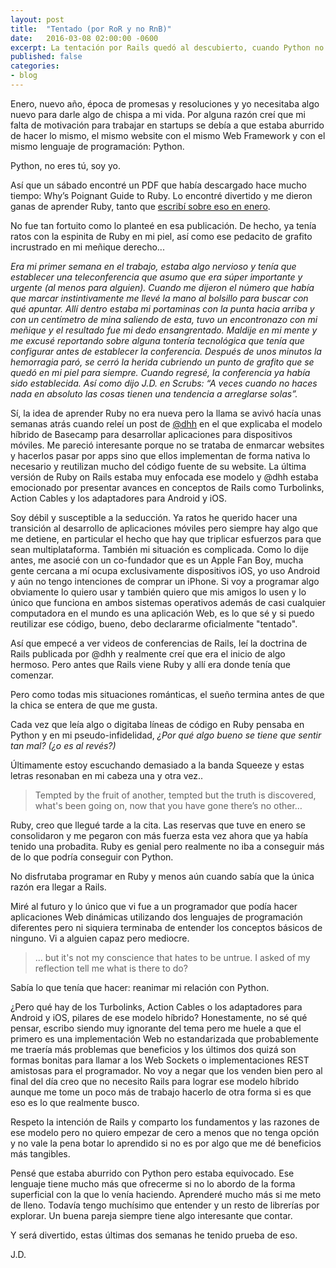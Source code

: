 ```yaml
---
layout: post
title:  "Tentado (por RoR y no RnB)"
date:   2016-03-08 02:00:00 -0600
excerpt: La tentación por Rails quedó al descubierto, cuando Python no está pierdo momentum (o algo).
published: false
categories:
- blog
---
```


Enero, nuevo año, época de promesas y resoluciones y yo necesitaba algo nuevo para darle algo de chispa a mi vida. Por alguna razón creí que mi falta de motivación para trabajar en startups se debía a que estaba aburrido de hacer lo mismo, el mismo website con el mismo Web Framework y con el mismo lenguaje de programación: Python. 

Python, no eres tú, soy yo.

Así que un sábado encontré un PDF que había descargado hace mucho tiempo: Why’s Poignant Guide to Ruby. Lo encontré divertido y me dieron ganas de aprender Ruby, tanto que [escribí sobre eso en enero][lnk-to-post].

No fue tan fortuito como lo planteé en esa publicación. De hecho, ya tenía ratos con la espinita de Ruby en mi piel, así como ese pedacito de grafito incrustrado en mi meñique derecho...

*Era mi primer semana en el trabajo, estaba algo nervioso y tenía que establecer una teleconferencia que asumo que era súper importante y urgente (al menos para alguien). Cuando me dijeron el número que había que marcar instintivamente me llevé la mano al bolsillo para buscar con qué apuntar. Allí dentro estaba mi portaminas con la punta hacia arriba y con un centímetro de mina saliendo de esta, tuvo un encontronazo con mi meñique y el resultado fue mi dedo ensangrentado. Maldije en mi mente y me excusé reportando sobre alguna tontería tecnológica que tenía que configurar antes de establecer la conferencia. Después de unos minutos la hemorragia paró, se cerró la herida cubriendo un punto de grafito que se quedó en mi piel para siempre. Cuando regresé, la conferencia ya había sido establecida. Así como dijo J.D. en Scrubs: “A veces cuando no haces nada en absoluto las cosas tienen una tendencia a arreglarse solas”.*

Sí, la idea de aprender Ruby no era nueva pero la llama se avivó hacía unas semanas atrás cuando releí un post de [@dhh][dhh] en el que explicaba el modelo híbrido de Basecamp para desarrollar aplicaciones para dispositivos móviles. Me pareció interesante porque no se trataba de enmarcar websites y hacerlos pasar por apps sino que ellos implementan de forma nativa lo necesario y reutilizan mucho del código fuente de su website. La última versión de Ruby on Rails estaba muy enfocada ese modelo y @dhh estaba emocionado por presentar avances en conceptos de Rails como Turbolinks, Action Cables y los adaptadores para Android y iOS.

Soy débil y susceptible a la seducción. Ya ratos he querido hacer una transición al desarrollo de aplicaciones móviles pero siempre hay algo que me detiene, en particular el hecho que hay que triplicar esfuerzos para que sean multiplataforma. También mi situación es complicada. Como lo dije antes, me asocié con un co-fundador que es un Apple Fan Boy, mucha gente cercana a mí ocupa exclusivamente dispositivos iOS, yo uso Android y aún no tengo intenciones de comprar un iPhone. Si voy a programar algo obviamente lo quiero usar y también quiero que mis amigos lo usen y lo único que funciona en ambos sistemas operativos además de casi cualquier computadora en el mundo es una aplicación Web, es lo que sé y si puedo reutilizar ese código, bueno, debo declararme oficialmente "tentado".

Así que empecé a ver videos de conferencias de Rails, leí la doctrina de Rails publicada por @dhh y realmente creí que era el inicio de algo hermoso. Pero antes que Rails viene Ruby y allí era donde tenía que comenzar.

Pero como todas mis situaciones románticas, el sueño termina antes de que la chica se entera de que me gusta.

Cada vez que leía algo o digitaba líneas de código en Ruby pensaba en Python y en mi pseudo-infidelidad, *¿Por qué algo bueno se tiene que sentir tan mal? (¿o es al revés?)*

Últimamente estoy escuchando demasiado a la banda Squeeze y estas letras resonaban en mi cabeza una y otra vez..

> Tempted by the fruit of another, tempted but the truth is discovered, what's been going on, now that you have gone there’s no other…

Ruby, creo que llegué tarde a la cita. Las reservas que tuve en enero se consolidaron y me pegaron con más fuerza esta vez ahora que ya había tenido una probadita. Ruby es genial pero realmente no iba a conseguir más de lo que podría conseguir con Python. 

No disfrutaba programar en Ruby y menos aún cuando sabía que la única razón era llegar a Rails.

Miré al futuro y lo único que vi fue a un programador que podía hacer aplicaciones Web dinámicas utilizando dos lenguajes de programación diferentes pero ni siquiera terminaba de entender los conceptos básicos de ninguno. Vi a alguien capaz pero mediocre. 

> ... but it's not my conscience that hates to be untrue. I asked of my reflection tell me what is there to do?

Sabía lo que tenía que hacer: reanimar mi relación con Python.

¿Pero qué hay de los Turbolinks, Action Cables o los adaptadores para Android y iOS, pilares de ese modelo híbrido? Honestamente, no sé qué pensar, escribo siendo muy ignorante del tema pero me huele a que el primero es una implementación Web no estandarizada que probablemente me traería más problemas que beneficios y los últimos dos quizá son formas bonitas para llamar a los Web Sockets o implementaciones REST amistosas para el programador. No voy a negar que los venden bien pero al final del día creo que no necesito Rails para lograr ese modelo híbrido aunque me tome un poco más de trabajo hacerlo de otra forma si es que eso es lo que realmente busco.

Respeto la intención de Rails y comparto los fundamentos y las razones de ese modelo pero no quiero empezar de cero a menos que no tenga opción y no vale la pena botar lo aprendido si no es por algo que me dé beneficios más tangibles.

Pensé que estaba aburrido con Python pero estaba equivocado. Ese lenguaje tiene mucho más que ofrecerme si no lo abordo de la forma superficial con la que lo venía haciendo. Aprenderé mucho más si me meto de lleno. Todavía tengo muchísimo que entender y un resto de librerías por explorar. Un buena pareja siempre tiene algo interesante que contar.

Y será divertido, estas últimas dos semanas he tenido prueba de eso.

J.D.

[lnk-to-post]:http://www.jdzarate.com/blog/2016/01/11/python-ruby-y-super-poderes.html
[dhh]:https://www.twitter.com/dhh
